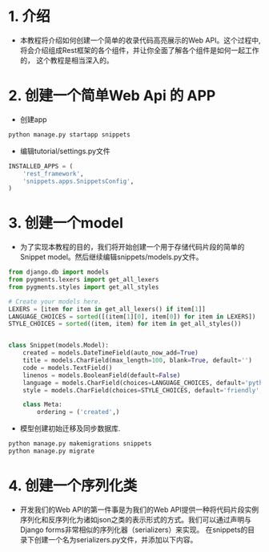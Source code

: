 # 1. 介绍
+ 本教程将介绍如何创建一个简单的收录代码高亮展示的Web API。这个过程中, 将会介绍组成Rest框架的各个组件，并让你全面了解各个组件是如何一起工作的， 这个教程是相当深入的。

# 2. 创建一个简单Web Api 的 APP
+ 创建app
```bash
python manage.py startapp snippets
```
+ 编辑tutorial/settings.py文件
```python
INSTALLED_APPS = (
    'rest_framework',
    'snippets.apps.SnippetsConfig',
)
```

# 3. 创建一个model
+ 为了实现本教程的目的，我们将开始创建一个用于存储代码片段的简单的Snippet model。然后继续编辑snippets/models.py文件。
```python
from django.db import models
from pygments.lexers import get_all_lexers
from pygments.styles import get_all_styles

# Create your models here.
LEXERS = [item for item in get_all_lexers() if item[1]]
LANGUAGE_CHOICES = sorted([(item[1][0], item[0]) for item in LEXERS])
STYLE_CHOICES = sorted((item, item) for item in get_all_styles())


class Snippet(models.Model):
    created = models.DateTimeField(auto_now_add=True)
    title = models.CharField(max_length=100, blank=True, default='')
    code = models.TextField()
    linenos = models.BooleanField(default=False)
    language = models.CharField(choices=LANGUAGE_CHOICES, default='python', max_length=100)
    style = models.CharField(choices=STYLE_CHOICES, default='friendly', max_length=100)

    class Meta:
        ordering = ('created',)
```
+ 模型创建初始迁移及同步数据库.
```bash
python manage.py makemigrations snippets
python manage.py migrate
```

# 4. 创建一个序列化类
+ 开发我们的Web API的第一件事是为我们的Web API提供一种将代码片段实例序列化和反序列化为诸如json之类的表示形式的方式。我们可以通过声明与Django forms非常相似的序列化器（serializers）来实现。 在snippets的目录下创建一个名为serializers.py文件，并添加以下内容。